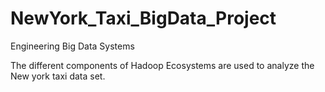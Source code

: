 # NewYork_Taxi_BigData_Project
Engineering Big Data Systems

The different components of Hadoop Ecosystems are used to analyze the New york taxi data set.



